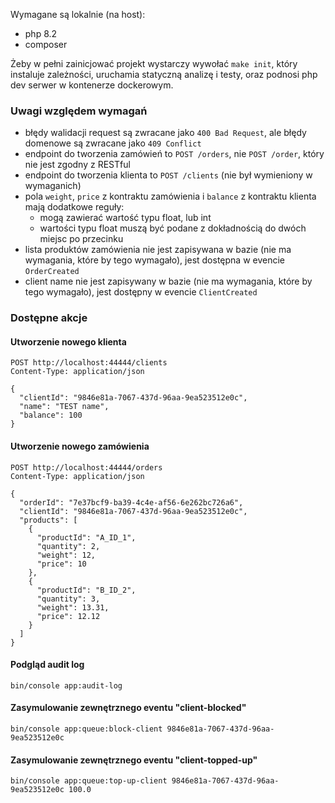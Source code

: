 Wymagane są lokalnie (na host):
* php 8.2
* composer

Żeby w pełni zainicjować projekt wystarczy wywołać `make init`, który instaluje zależności, uruchamia statyczną analizę i testy, oraz podnosi php dev serwer w kontenerze dockerowym.

### Uwagi względem wymagań
- błędy walidacji request są zwracane jako `400 Bad Request`, ale błędy domenowe są zwracane jako `409 Conflict`
- endpoint do tworzenia zamówień to `POST /orders`, nie `POST /order`, który nie jest zgodny z RESTful
- endpoint do tworzenia klienta to `POST /clients` (nie był wymieniony w wymaganich)
- pola `weight`, `price` z kontraktu zamówienia i `balance` z kontraktu klienta mają dodatkowe reguły:
  * mogą zawierać wartość typu float, lub int
  * wartości typu float muszą być podane z dokładnością do dwóch miejsc po przecinku
- lista produktów zamówienia nie jest zapisywana w bazie (nie ma wymagania, które by tego wymagało), jest dostępna w evencie `OrderCreated`
- client name nie jest zapisywany w bazie (nie ma wymagania, które by tego wymagało), jest dostępny w evencie `ClientCreated`

### Dostępne akcje

#### Utworzenie nowego klienta
```http request
POST http://localhost:44444/clients
Content-Type: application/json

{
  "clientId": "9846e81a-7067-437d-96aa-9ea523512e0c",
  "name": "TEST name",
  "balance": 100
}
```

#### Utworzenie nowego zamówienia
```http request
POST http://localhost:44444/orders
Content-Type: application/json

{
  "orderId": "7e37bcf9-ba39-4c4e-af56-6e262bc726a6",
  "clientId": "9846e81a-7067-437d-96aa-9ea523512e0c",
  "products": [
    {
      "productId": "A_ID_1",
      "quantity": 2,
      "weight": 12,
      "price": 10
    },
    {
      "productId": "B_ID_2",
      "quantity": 3,
      "weight": 13.31,
      "price": 12.12
    }
  ]
}
```

#### Podgląd audit log
```shell
bin/console app:audit-log
```

#### Zasymulowanie zewnętrznego eventu "client-blocked"
```shell
bin/console app:queue:block-client 9846e81a-7067-437d-96aa-9ea523512e0c
```

#### Zasymulowanie zewnętrznego eventu "client-topped-up"
```shell
bin/console app:queue:top-up-client 9846e81a-7067-437d-96aa-9ea523512e0c 100.0
```
